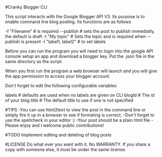 #Cranky Blogger CLI

This script interacts with the Google Blogger API V3. Its purpose is to enable
command line blog posting. Its functions are as follows

-f "Filename"       # is required
--publish           # sets the post to publish immediatly, the default is draft
-t "My topic"       # Sets the topic and is required when --publish is present
-l "label1, label2" # to set labels

Before you can run the program you will need to login into the google API
console setup an app and download a blogger key. Put the .json file in the same
directory as the script.

When you first run the program a web browser will launch and you will give the
app permission to access your blogger account.

Don't forget to edit the following configurable variables

labels # defaults are used when no labels are given on CLI
blogId # The id of your blog
title  # The default title to use if one is not specified

#TIPS
-You can use html2text to view the post in the command line or simply fire it up
in a browser to see if formating is correct.
-Don't forget to use the spellcheck in your editor :)
-Your post should be a plain html file
-Please enjoy and I welcome public contributions!

#TODO
Implement editing and deleting of blog posts


#LICENSE
Do what ever you want with it. No WARRANTY. If you share a copy with someone
else, it must be under the same license.
